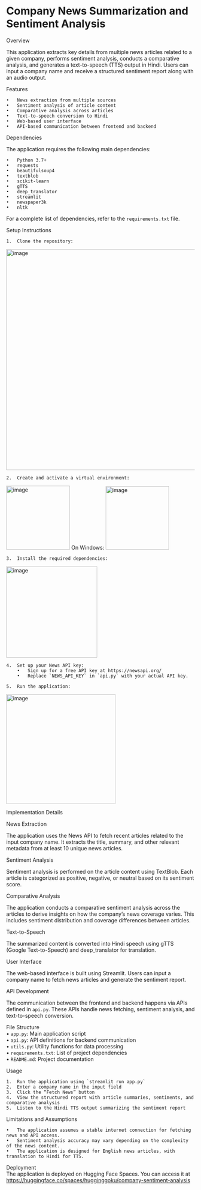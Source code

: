 # Company News Summarization and Sentiment Analysis

Overview  

This application extracts key details from multiple news articles related to a given company, performs sentiment analysis, conducts a comparative analysis, and generates a text-to-speech (TTS) output in Hindi. Users can input a company name and receive a structured sentiment report along with an audio output.  

Features  

	•	News extraction from multiple sources  
	•	Sentiment analysis of article content  
	•	Comparative analysis across articles  
	•	Text-to-speech conversion to Hindi  
	•	Web-based user interface  
	•	API-based communication between frontend and backend  
Dependencies  

The application requires the following main dependencies:  

	•	Python 3.7+  
	•	requests  
	•	beautifulsoup4  
	•	textblob  
	•	scikit-learn  
	•	gTTS  
	•	deep_translator  
	•	streamlit  
  	•	newspaper3k  
	•	nltk  
 
For a complete list of dependencies, refer to the `requirements.txt` file.  

Setup Instructions  

	1.	Clone the repository:  
 <img width="589" alt="image" src="https://github.com/user-attachments/assets/90e566fe-5aa3-4b33-a276-5e0eef9b94af" />  
 
	2.	Create and activate a virtual environment:  
 <img width="170" alt="image" src="https://github.com/user-attachments/assets/d40df283-bc7b-432b-870d-794f0fef7eac" />  
 		On Windows:
   <img width="169" alt="image" src="https://github.com/user-attachments/assets/c364f73a-ea64-420f-9afe-f53300515d78" />

 	3.	Install the required dependencies:  
  <img width="243" alt="image" src="https://github.com/user-attachments/assets/8e450c06-38a3-4962-a11f-e0b2e5f27b8d" />  

  	4.	Set up your News API key:  
		•	Sign up for a free API key at https://newsapi.org/  
		•	Replace `NEWS_API_KEY` in `api.py` with your actual API key. 
  
  	5.	Run the application:  
   <img width="292" alt="image" src="https://github.com/user-attachments/assets/0e2bcc19-0bc2-44d1-b2da-6f30f7edefbc" />  
   
Implementation Details  

News Extraction  

The application uses the News API to fetch recent articles related to the input company name. It extracts the title, summary, and other relevant metadata from at least 10 unique news articles.  

Sentiment Analysis  

Sentiment analysis is performed on the article content using TextBlob. Each article is categorized as positive, negative, or neutral based on its sentiment score. 

Comparative Analysis  

The application conducts a comparative sentiment analysis across the articles to derive insights on how the company’s news coverage varies. This includes sentiment distribution and coverage differences between articles.  

Text-to-Speech  

The summarized content is converted into Hindi speech using gTTS (Google Text-to-Speech) and deep_translator for translation.  

User Interface  

The web-based interface is built using Streamlit. Users can input a company name to fetch news articles and generate the sentiment report.  

API Development  

The communication between the frontend and backend happens via APIs defined in `api.py`. These APIs handle news fetching, sentiment analysis, and text-to-speech conversion.    

File Structure  
	•	`app.py`: Main application script  
	•	`api.py`: API definitions for backend communication  
	•	`utils.py`: Utility functions for data processing  
	•	`requirements.txt`: List of project dependencies  
	•	`README.md`: Project documentation  
 
Usage  

	1.	Run the application using `streamlit run app.py`  
	2.	Enter a company name in the input field  
	3.	Click the “Fetch News” button  
	4.	View the structured report with article summaries, sentiments, and comparative analysis  
	5.	Listen to the Hindi TTS output summarizing the sentiment report  
 
Limitations and Assumptions  

	•	The application assumes a stable internet connection for fetching news and API access.
	•	Sentiment analysis accuracy may vary depending on the complexity of the news content.
	•	The application is designed for English news articles, with translation to Hindi for TTS.  
 
Deployment  
The application is deployed on Hugging Face Spaces. You can access it at https://huggingface.co/spaces/hugginggoku/company-sentiment-analysis
